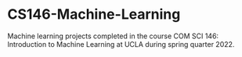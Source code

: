 # CS146-Machine-Learning
Machine learning projects completed in the course COM SCI 146: Introduction to Machine Learning at UCLA during spring quarter 2022.
